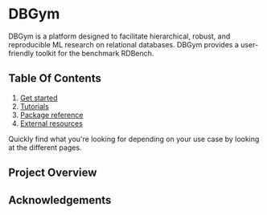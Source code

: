 # DBGym
DBGym is a platform designed to facilitate hierarchical, robust, and reproducible ML research on
relational databases.
DBGym provides a user-friendly toolkit for the benchmark RDBench.

## Table Of Contents

1.  [Get started](start.md)
2.  [Tutorials](tutorials.md)
3.  [Package reference](reference/model.md)
4.  [External resources]( external.md)


Quickly find what you're looking for depending on
your use case by looking at the different pages.

## Project Overview



## Acknowledgements

